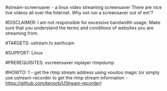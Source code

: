 #stream-screensaver - a linux video streaming screensaver
There are nice live videos all over the Internet. Why not run a screensaver out of em'? 

#DISCLAIMER:
I am not responsible for excessive bandwidth usage.
Make sure that you understand the terms and conditions of websites you are streaming from.

#TARGETS: 
ustream.tv
earthcam

#SUPPORT:
Linux

#PREREQUISITES: 
xscreensaver
mplayer
rtmpdump 

#HOWTO: 
1 - get the rtmp stream address using voodoo magic (or simply use ustream-recorder to get the rtmp stream information - https://github.com/kenorb/UStream-recorder)

